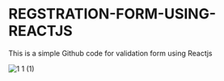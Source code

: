 # REGSTRATION-FORM-USING-REACTJS

This is a simple Github code for validation form using Reactjs


![1 1 (1)](https://user-images.githubusercontent.com/105506403/227566214-f0ba6c99-159d-4e8b-9994-f76eec903c67.jpg)
